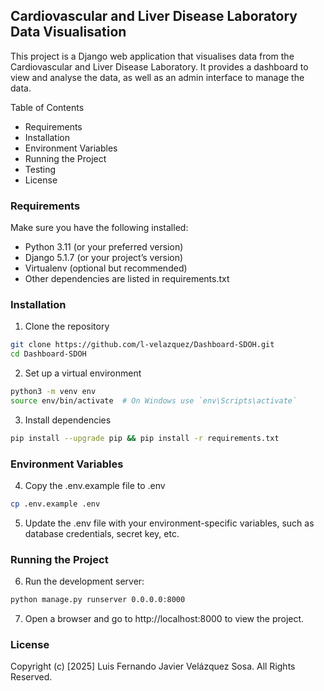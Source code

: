 Cardiovascular and Liver Disease Laboratory Data Visualisation
---

This project is a Django web application that visualises data from the Cardiovascular and Liver Disease Laboratory. It provides a dashboard to view and analyse the data, as well as an admin interface to manage the data.

Table of Contents

- Requirements
- Installation
- Environment Variables
- Running the Project
- Testing
- License

### Requirements

Make sure you have the following installed:

- Python 3.11 (or your preferred version)
- Django 5.1.7 (or your project’s version)
- Virtualenv (optional but recommended)
- Other dependencies are listed in requirements.txt

### Installation

1. Clone the repository

```sh
git clone https://github.com/l-velazquez/Dashboard-SDOH.git
cd Dashboard-SDOH
```

2. Set up a virtual environment

```sh
python3 -m venv env
source env/bin/activate  # On Windows use `env\Scripts\activate`
```

3. Install dependencies

```sh
pip install --upgrade pip && pip install -r requirements.txt
```

### Environment Variables

4. Copy the .env.example file to .env

```sh
cp .env.example .env
```

5. Update the .env file with your environment-specific variables, such as database credentials, secret key, etc.

### Running the Project

6. Run the development server:

```sh
python manage.py runserver 0.0.0.0:8000
```

7. Open a browser and go to http://localhost:8000 to view the project.

### License

Copyright (c) [2025] Luis Fernando Javier Velázquez Sosa. All Rights Reserved.
